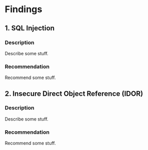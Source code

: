 # Findings

## 1. SQL Injection

### Description

Describe some stuff.

### Recommendation

Recommend some stuff.

## 2. Insecure Direct Object Reference (IDOR)

### Description

Describe some stuff.

### Recommendation

Recommend some stuff.
